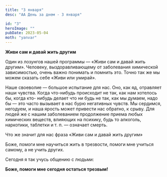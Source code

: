 ```yaml
---
title: "3 января"
desc: "АА День за днем - 3 января"

id: "3"
heroImage: ""
pubDate: 2023-05-04
moth: "yanvar"
---
```


**Живи сам и давай жить другим**

Один из лозунгов нашей программы — «Живи сам и давай жить другим». Человеку,
выздоравливающему от заболевания химической зависимостью, очень важно понимать
и помнить это. Точно так же мы можем сказать себе «Живи или умирай».

Наше своеволие — большое испытание для нас. Оно, как яд, отравляет наши
чувства. Когда что-нибудь происходит не так, как нам хотелось бы, когда кто-
нибудь делает что ни будь не так, как мы думаем, надо бы — это часто вызывает
в нас бурю негативных чувств. Мы сердимся, негодуем, и наша ярость может
привести нас обратно, к срыву. Для людей же с нашим заболеванием продолжение
приема любых химических веществ, влияющих на психику, будь то алкоголь,
наркотики, таблетки и т. п. — означает смерть.

Что же значит для нас фраза «Живи сам и давай жить другим»

Боже, помоги мне научиться жить в трезвости, помоги мне учиться самому, а не
учить других.

Сегодня я так учусь общению с людьми:

**Боже, помоги мне сегодня остаться трезвым!**
